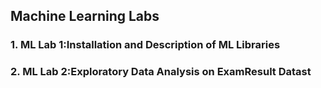 ## Machine Learning Labs
### 1. ML Lab 1:Installation and Description  of ML Libraries 
### 2. ML Lab 2:Exploratory Data Analysis on ExamResult Datast
